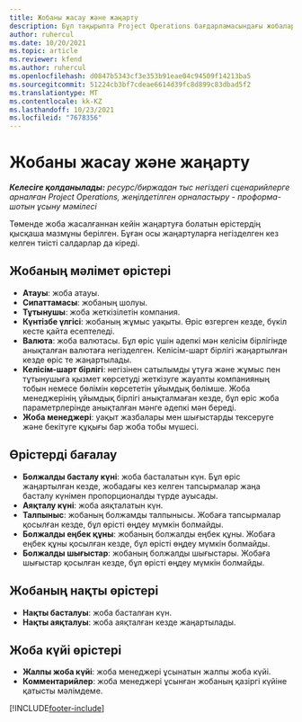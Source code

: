 ```yaml
---
title: Жобаны жасау және жаңарту
description: Бұл тақырыпта Project Operations бағдарламасындағы жобаларды жаңарту туралы ақпарат берілген.
author: ruhercul
ms.date: 10/20/2021
ms.topic: article
ms.reviewer: kfend
ms.author: ruhercul
ms.openlocfilehash: d0847b5343cf3e353b91eae04c94509f14213ba5
ms.sourcegitcommit: 51224cb3bf7cdeae6614d39fc8d899c83dbad5f2
ms.translationtype: MT
ms.contentlocale: kk-KZ
ms.lasthandoff: 10/23/2021
ms.locfileid: "7678356"
---
```

# <a name="create-and-update-a-project"></a>Жобаны жасау және жаңарту

_**Келесіге қолданылады:** ресурс/биржадан тыс негіздегі сценарийлерге арналған Project Operations, жеңілдетілген орналастыру - проформа-шотын ұсыну мәмілесі_

Төменде жоба жасалғаннан кейін жаңартуға болатын өрістердің қысқаша мазмұны берілген. Бұған осы жаңартуларға негізделген кез келген тиісті салдарлар да кіреді.

## <a name="project-detail-fields"></a>Жобаның мәлімет өрістері

- **Атауы**: жоба атауы.
- **Сипаттамасы**: жобаның шолуы.
- **Тұтынушы**: жоба жеткізілетін компания.
- **Күнтізбе үлгісі**: жобаның жұмыс уақыты. Өріс өзгерген кезде, бүкіл кесте қайта есептеледі.
- **Валюта**: жоба валютасы. Бұл өріс үшін әдепкі мән келісім бірлігінде анықталған валютаға негізделген. Келісім-шарт бірлігі жаңартылған кезде өріс те жаңартылады.
- **Келісім-шарт бірлігі**: негізінен сатылымды ұтуға және жұмыс пен тұтынушыға қызмет көрсетуді жеткізуге жауапты компанияның тобын немесе бөлімін көрсететін ұйымдық бөлімше.  Жоба менеджерінің ұйымдық бірлігі анықталмаған кезде, бұл өріс жоба параметрлерінде анықталған мәнге әдепкі мән береді.
- **Жоба менеджері**: уақыт жазбалары мен шығыстарды тексеруге және бекітуге құқығы бар жоба тобы мүшесі.

## <a name="estimate-fields"></a>Өрістерді бағалау

- **Болжалды басталу күні**: жоба басталатын күн. Бұл өріс жаңартылған кезде, жобадағы кез келген тапсырмалар жаңа басталу күнімен пропорционалды түрде ауысады.
- **Аяқталу күні**: жоба аяқталатын күн.
- **Талпыныс**: жобаның болжамды талпынысы. Жобаға тапсырмалар қосылған кезде, бұл өрісті өңдеу мүмкін болмайды.
- **Болжалды еңбек құны**: жобаның болжалды еңбек құны. Жобаға еңбек құны қосылған кезде, бұл өрісті өңдеу мүмкін болмайды.
- **Болжалды шығыстар**: жобаның болжалды шығыстары. Жобаға шығыстар қосылған кезде, бұл өрісті өңдеу мүмкін болмайды.

## <a name="project-actual-fields"></a>Жобаның нақты өрістері
- **Нақты басталуы**: жоба басталған күн.
- **Нақты аяқталуы**: жоба аяқталған кезде жаңартылады.

## <a name="project-status-fields"></a>Жоба күйі өрістері

- **Жалпы жоба күйі**: жоба менеджері ұсынатын жалпы жоба күйі.
- **Комментарийлер**: жоба менеджері ұсынған жобаның қазіргі күйіне қатысты мәлімдеме.



[!INCLUDE[footer-include](../includes/footer-banner.md)]
